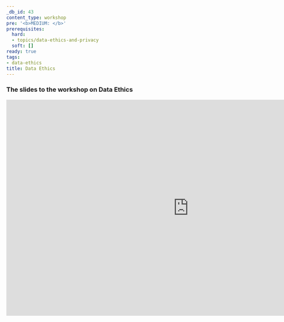 ```yaml
---
_db_id: 43
content_type: workshop
pre: '<b>MEDIUM: </b>'
prerequisites:
  hard:
  - topics/data-ethics-and-privacy
  soft: []
ready: true
tags:
- data-ethics
title: Data Ethics
---
```


### The slides to the workshop on Data Ethics

<iframe src="https://docs.google.com/presentation/d/e/2PACX-1vRDfP548V2pm9s3XYS3HjV5zmFoxb3gqLHCUVQI5g00VefSOD5MxgTCe-Q9htK1Cw/embed?start=false&loop=false&delayms=3000" frameborder="0" width="960" height="569" allowfullscreen="true" mozallowfullscreen="true" webkitallowfullscreen="true"></iframe>
